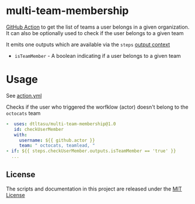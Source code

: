 # multi-team-membership

[GitHub Action](https://github.com/features/actions) to get the list of teams a user belongs in a given organization.
It can also be optionally used to check if the user belongs to a given team

It emits one outputs which are available via the `steps` [output context](https://docs.github.com/en/actions/reference/context-and-expression-syntax-for-github-actions#steps-context)

* `isTeamMember` - A boolean indicating if a user belongs to a given team

# Usage

See [action.yml](action.yml)

Checks if the user who triggered the worfklow (actor) doesn't belong to the `octocats` team

```yaml
-  uses: dtltasu/multi-team-membership@1.0
   id: checkUserMember
   with:
     username: ${{ github.actor }}
     team: " octocats, teamlead, "
- if: ${{ steps.checkUserMember.outputs.isTeamMember == 'true' }}
  ...
```

## License

The scripts and documentation in this project are released under the [MIT License](LICENSE)
